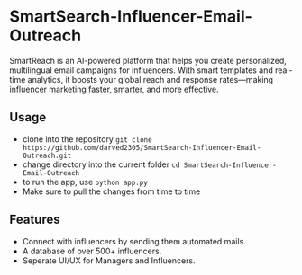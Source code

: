 # SmartSearch-Influencer-Email-Outreach

SmartReach is an AI-powered platform that helps you create personalized, multilingual email campaigns for influencers. With smart templates and real-time analytics, it boosts your global reach and response rates—making influencer marketing faster, smarter, and more effective.

## Usage

- clone into the repository `git clone https://github.com/darved2305/SmartSearch-Influencer-Email-Outreach.git`
- change directory into the current folder `cd SmartSearch-Influencer-Email-Outreach`
- to run the app, use `python app.py`
- Make sure to pull the changes from time to time

## Features

- Connect with influencers by sending them automated mails.
- A database of over 500+ influencers.
- Seperate UI/UX for Managers and Influencers.